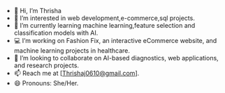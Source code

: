 - 👋 Hi, I’m Thrisha
- 👀 I’m interested in web development,e-commerce,sql projects.
- 🌱 I’m currently learning machine learning,feature selection and classification models with AI.
- 💻 I’m working on Fashion Fix, an interactive eCommerce website, and machine learning projects in healthcare.
- 💞️ I’m looking to collaborate on AI-based diagnostics, web applications, and research projects.
- 📫 Reach me at [Thrishaj0610@gmail.com].
- 😄 Pronouns: She/Her.

